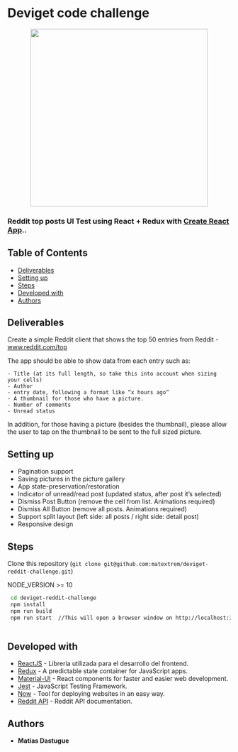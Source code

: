 # Deviget code challenge

<p align="center">
  <img src="https://sm.ign.com/ign_es/screenshot/default/reddit-logo-full-1_75xh.png" width="400">
</p>

### Reddit top posts UI Test using React + Redux with [Create React App](https://github.com/facebook/create-react-app)..

## Table of Contents
- [Deliverables](#deliverables)
- [Setting up](#setting-up)
- [Steps](#steps)
- [Developed with](#developed-with)
- [Authors](#authors)

## Deliverables 

Create a simple Reddit client that shows the top 50 entries from Reddit - www.reddit.com/top

The app should be able to show data from each entry such as:

```
- Title (at its full length, so take this into account when sizing your cells)
- Author
- entry date, following a format like “x hours ago” 
- A thumbnail for those who have a picture.
- Number of comments
- Unread status
```

In addition, for those having a picture (besides the thumbnail), please allow the user to tap on the thumbnail to be sent to the full sized picture.

## Setting up

- Pagination support
- Saving pictures in the picture gallery
- App state-preservation/restoration
- Indicator of unread/read post (updated status, after post it’s selected)
- Dismiss Post Button (remove the cell from list. Animations required)
- Dismiss All Button (remove all posts. Animations required)
- Support split layout (left side: all posts / right side: detail post)
- Responsive design

## Steps 

Clone this repository (`git clone git@github.com:matextrem/deviget-reddit-challenge.git`)
 
 NODE_VERSION >= 10
 
```bash
 cd deviget-reddit-challenge
 npm install
 npm run build
 npm run start  //This will open a browser window on http://localhost:3000
 
 ```
## Developed with

* [ReactJS](https://reactjs.org/) - Libreria utilizada para el desarrollo del frontend.
* [Redux](https://github.com/reduxjs/redux) - A predictable state container for JavaScript apps.
* [Material-UI](https://material-ui.com/) - React components for faster and easier web development.
* [Jest](https://jestjs.io/) - JavaScript Testing Framework.
* [Now](https://zeit.co/) - Tool for deploying websites in an easy way.
* [Reddit API](http://www.reddit.com/dev/api) - Reddit API documentation.

## Authors

* **Matias Dastugue**
